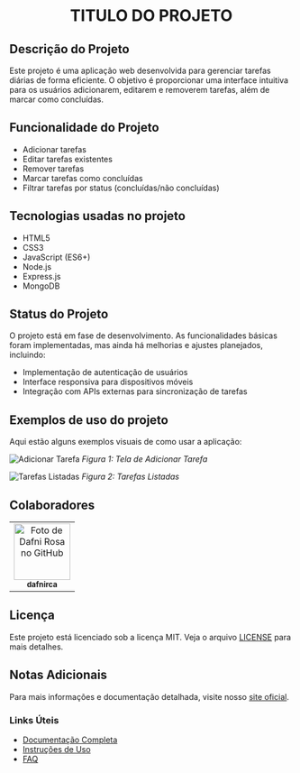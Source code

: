 <h1 align="center">TITULO DO PROJETO</h1>

## Descrição do Projeto

Este projeto é uma aplicação web desenvolvida para gerenciar tarefas diárias de forma eficiente. O objetivo é proporcionar uma interface intuitiva para os usuários adicionarem, editarem e removerem tarefas, além de marcar como concluídas.

## Funcionalidade do Projeto

- Adicionar tarefas
- Editar tarefas existentes
- Remover tarefas
- Marcar tarefas como concluídas
- Filtrar tarefas por status (concluídas/não concluídas)

## Tecnologias usadas no projeto

- HTML5
- CSS3
- JavaScript (ES6+)
- Node.js
- Express.js
- MongoDB

## Status do Projeto

O projeto está em fase de desenvolvimento. As funcionalidades básicas foram implementadas, mas ainda há melhorias e ajustes planejados, incluindo:

- Implementação de autenticação de usuários
- Interface responsiva para dispositivos móveis
- Integração com APIs externas para sincronização de tarefas

## Exemplos de uso do projeto

Aqui estão alguns exemplos visuais de como usar a aplicação:

![Adicionar Tarefa](images/adicionar_tarefa.png)
*Figura 1: Tela de Adicionar Tarefa*

![Tarefas Listadas](images/tarefas_listadas.png)
*Figura 2: Tarefas Listadas*

## Colaboradores

<table>
  <tr>
    <td align="center">
      <a href="http://github.com/dafnirca">
        <img src="https://avatars.githubusercontent.com/u/109047245?v=4" width="100px;" alt="Foto de Dafni Rosa no GitHub"/><br>
        <sub>
          <b>dafnirca</b>
        </sub>
      </a>
    </td>
  </tr>
</table>

## Licença

Este projeto está licenciado sob a licença MIT. Veja o arquivo [LICENSE](LICENSE) para mais detalhes.

## Notas Adicionais

Para mais informações e documentação detalhada, visite nosso [site oficial](https://example.com).

### Links Úteis

- [Documentação Completa](https://example.com/docs)
- [Instruções de Uso](https://example.com/usage)
- [FAQ](https://example.com/faq)
